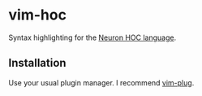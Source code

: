 # vim-hoc

Syntax highlighting for the [Neuron HOC language](https://www.neuron.yale.edu/neuron/static/new_doc/programming/hoc.html).

## Installation

Use your usual plugin manager. I recommend [vim-plug](https://github.com/junegunn/vim-plug).
